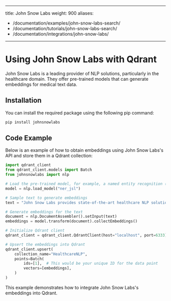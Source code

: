 
---
title: John Snow Labs
weight: 900
aliases:
  - /documentation/examples/john-snow-labs-search/
  - /documentation/tutorials/john-snow-labs-search/
  - /documentation/integrations/john-snow-labs/ 
---

# Using John Snow Labs with Qdrant 

John Snow Labs is a leading provider of NLP solutions, particularly in the healthcare domain. They offer pre-trained models that can generate embeddings for medical text data.

## Installation

You can install the required package using the following pip command:

```bash
pip install johnsnowlabs
```

## Code Example

Below is an example of how to obtain embeddings using John Snow Labs's API and store them in a Qdrant collection:

```python
import qdrant_client
from qdrant_client.models import Batch
from johnsnowlabs import nlp

# Load the pre-trained model, for example, a named entity recognition (NER) model
model = nlp.load_model("ner_jsl")

# Sample text to generate embeddings
text = "John Snow Labs provides state-of-the-art healthcare NLP solutions."

# Generate embeddings for the text
document = nlp.DocumentAssembler().setInput(text)
embeddings = model.transform(document).collectEmbeddings()

# Initialize Qdrant client
qdrant_client = qdrant_client.QdrantClient(host="localhost", port=6333)

# Upsert the embeddings into Qdrant
qdrant_client.upsert(
    collection_name="HealthcareNLP",
    points=Batch(
        ids=[1],  # This would be your unique ID for the data point
        vectors=[embeddings],
    )
)

```

This example demonstrates how to integrate John Snow Labs's embeddings into Qdrant.
